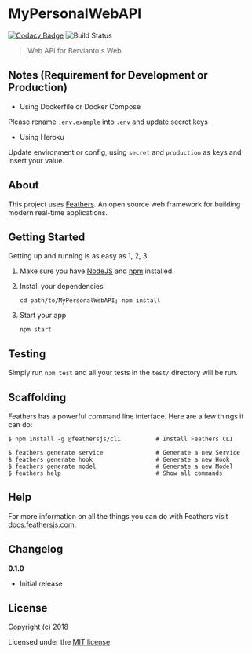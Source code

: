 # MyPersonalWebAPI

[![Codacy Badge](https://api.codacy.com/project/badge/Grade/a5f20a7ca388403f984c327e380826e2)](https://app.codacy.com/app/berviantoleo/MyPersonalWebAPI?utm_source=github.com&utm_medium=referral&utm_content=bervProject/MyPersonalWebAPI&utm_campaign=Badge_Grade_Settings)
![Build Status](https://travis-ci.org/bervProject/MyPersonalWebAPI.svg?branch=master)

> Web API for Bervianto&#39;s Web

## Notes (Requirement for Development or Production)

- Using Dockerfile or Docker Compose

Please rename `.env.example` into `.env` and update secret keys


- Using Heroku

Update environment or config, using `secret` and `production` as keys and insert your value.


## About

This project uses [Feathers](http://feathersjs.com). An open source web framework for building modern real-time applications.

## Getting Started

Getting up and running is as easy as 1, 2, 3.

1. Make sure you have [NodeJS](https://nodejs.org/) and [npm](https://www.npmjs.com/) installed.
2. Install your dependencies

    ```
    cd path/to/MyPersonalWebAPI; npm install
    ```

3. Start your app

    ```
    npm start
    ```

## Testing

Simply run `npm test` and all your tests in the `test/` directory will be run.

## Scaffolding

Feathers has a powerful command line interface. Here are a few things it can do:

```
$ npm install -g @feathersjs/cli          # Install Feathers CLI

$ feathers generate service               # Generate a new Service
$ feathers generate hook                  # Generate a new Hook
$ feathers generate model                 # Generate a new Model
$ feathers help                           # Show all commands
```

## Help

For more information on all the things you can do with Feathers visit [docs.feathersjs.com](http://docs.feathersjs.com).

## Changelog

__0.1.0__

- Initial release

## License

Copyright (c) 2018

Licensed under the [MIT license](LICENSE).
